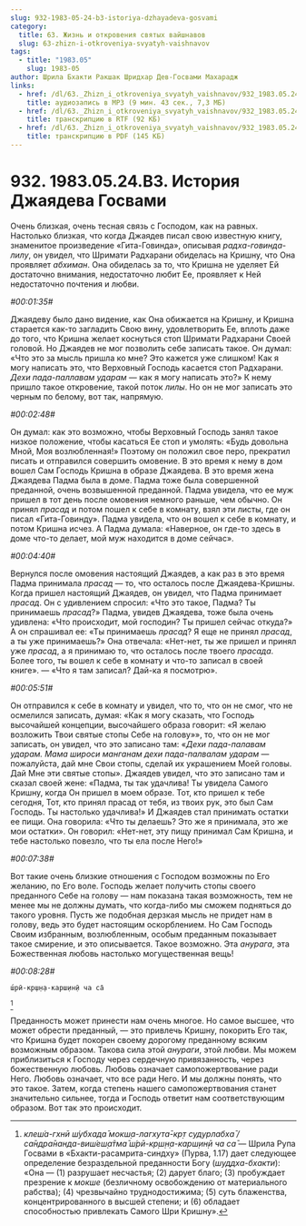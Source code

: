 ```yaml
---
slug: 932-1983-05-24-b3-istoriya-dzhayadeva-gosvami
category:
  title: 63. Жизнь и откровения святых вайшнавов
  slug: 63-zhizn-i-otkroveniya-svyatyh-vaishnavov
tags:
  - title: "1983.05"
    slug: 1983-05
author: Шрила Бхакти Ракшак Шридхар Дев-Госвами Махарадж
links:
  - href: /dl/63._Zhizn_i_otkroveniya_svyatyh_vaishnavov/932_1983.05.24.B3_SridharMj_Istoriya_Jayadeva_Goswami.mp3
    title: аудиозапись в MP3 (9 мин. 43 сек., 7,3 МБ)
  - href: /dl/63._Zhizn_i_otkroveniya_svyatyh_vaishnavov/932_1983.05.24.B3_SridharMj_Istoriya_Jayadeva_Goswami.rtf
    title: транскрипцию в RTF (92 КБ)
  - href: /dl/63._Zhizn_i_otkroveniya_svyatyh_vaishnavov/932_1983.05.24.B3_SridharMj_Istoriya_Jayadeva_Goswami.pdf
    title: транскрипцию в PDF (145 КБ)
---
```


# 932. 1983.05.24.B3. История Джаядева Госвами

Очень близкая, очень тесная связь с Господом, как на равных. Настолько близкая, что когда Джаядев писал свою известную книгу, знаменитое произведение «Гита-Говинда», описывая *радха-говинда-лилу*, он увидел, что Шримати Радхарани обиделась на Кришну, что Она проявляет *абхиман*. Она обиделась за то, что Кришна не уделяет Ей достаточно внимания, недостаточно любит Ее, проявляет к Ней недостаточно почтения и любви.

*#00:01:35#*

Джаядеву было дано видение, как Она обижается на Кришну, и Кришна старается как-то загладить Свою вину, удовлетворить Ее, вплоть даже до того, что Кришна желает коснуться стоп Шримати Радхарани Своей головой. Но Джаядев не мог позволить себе записать такое. Он думал: «Что это за мысль пришла ко мне? Это кажется уже слишком! Как я могу написать это, что Верховный Господь касается стоп Радхарани. *Дехи пада-паллавам ударам* — как я могу написать это?» К нему пришло такое откровение, такой поток *лилы*. Но он не мог записать это черным по белому, вот так, напрямую.

*#00:02:48#*

Он думал: как это возможно, чтобы Верховный Господь занял такое низкое положение, чтобы касаться Ее стоп и умолять: «Будь довольна Мной, Моя возлюбленная!» Поэтому он положил свое перо, прекратил писать и отправился совершить омовение. В это время к нему в дом вошел Сам Господь Кришна в образе Джаядева. В это время жена Джаядева Падма была в доме. Падма тоже была совершенной преданной, очень возвышенной преданной. Падма увидела, что ее муж пришел в тот день после омовения немного раньше, чем обычно. Он принял *прасад* и потом пошел к себе в комнату, взял эти листы, где он писал «Гита-Говинду». Падма увидела, что он вошел к себе в комнату, и потом Кришна исчез. А Падма думала: «Наверное, он где-то здесь в доме что-то делает, мой муж находится в доме сейчас».

*#00:04:40#*

Вернулся после омовения настоящий Джаядев, а как раз в это время Падма принимала *прасад* — то, что осталось после Джаядева-Кришны. Когда пришел настоящий Джаядев, он увидел, что Падма принимает *прасад*. Он с удивлением спросил: «Что это такое, Падма? Ты принимаешь *прасад*?» Падма, увидев Джаядева, тоже была очень удивлена: «Что происходит, мой господин? Ты пришел сейчас откуда?» А он спрашивал ее: «Ты принимаешь *прасад*? Я еще не принял *прасад*, а ты уже принимаешь?» Она отвечала: «Нет-нет, ты же пришел и принял уже *прасад*, а я принимаю то, что осталось после твоего *прасада*. Более того, ты вошел к себе в комнату и что-то записал в своей книге». — «Что я там записал? Дай-ка я посмотрю».

*#00:05:51#*

Он отправился к себе в комнату и увидел, что то, что он не смог, что не осмелился записать, думая: «Как я могу сказать, что Господь высочайшей концепции, высочайшего образа говорит: «Я желаю возложить Твои святые стопы Себе на голову»», то, что он не мог записать, он увидел, что это записано там: «*Дехи пада-палавам ударам. Мама широси манганам дехи пада-палвалам ударам* — пожалуйста, дай мне Свои стопы, сделай их украшением Моей головы. Дай Мне эти святые стопы». Джаядев увидел, что это записано там и сказал своей жене: «Падма, ты так удачлива! Ты увидела Самого Кришну, когда Он пришел в моем образе. Тот, кто пришел к тебе сегодня, Тот, кто принял прасад от тебя, из твоих рук, это был Сам Господь. Ты настолько удачлива!» И Джаядев стал принимать остатки ее пищи. Она говорила: «Что ты делаешь? Это же я принимала, это же мои остатки». Он говорил: «Нет-нет, эту пищу принимал Сам Кришна, и тебе настолько повезло, что ты ела после Него!»

*#00:07:38#*

Вот такие очень близкие отношения с Господом возможны по Его желанию, по Его воле. Господь желает получить стопы своего преданного Себе на голову — нам показана такая возможность, тем не менее мы не должны думать, что когда-либо мы сможем подняться до такого уровня. Пусть же подобная дерзкая мысль не придет нам в голову, ведь это будет настоящим оскорблением. Но Сам Господь Своим избранным, возлюбленным, особым преданным показывает такое смирение, и это описывается. Такое возможно. Эта *анурага*, эта Божественная любовь настолько могущественная вещь!

*#00:08:28#*

    ш́рӣ-кр̣ш̣н̣а-карш̣ин̣ӣ ча са̄
[^_ftn1]

Преданность может принести нам очень многое. Но самое высшее, что может обрести преданный, — это привлечь Кришну, покорить Его так, что Кришна будет покорен своему дорогому преданному всяким возможным образом. Такова сила этой *анураги*, этой любви. Мы можем приблизиться к Господу через сердечную привязанность, через божественную любовь. Любовь означает самопожертвование ради Него. Любовь означает, что все ради Него. И мы должны понять, что это такое. Затем, когда степень нашего самопожертвования станет значительно сильнее, тогда и Господь ответит нам соответствующим образом. Вот так это происходит.



[^_ftn1]: *клеш́а-гхнӣ ш́убхада̄ мокш̣а-лагхута̄-кр̣т судурлабха̄ / са̄ндра̄нанда-виш́еш̣а̄тма̄ ш́рӣ-кр̣ш̣н̣а-карш̣ин̣ӣ ча са̄* — Шрила Рупа Госвами в «Бхакти-расамрита-синдху» (Пурва, 1.17) дает следующее определение безраздельной преданности Богу (*шуддха-бхакти*): «Она — (1) разрушает несчастья; (2) дарует благо; (3) пробуждает презрение к *мокше* (безличному освобождению от материального рабства); (4) чрезвычайно труднодостижима; (5) суть блаженства, концентрированного в высшей степени; и (6) обладает способностью привлекать Самого Шри Кришну».

